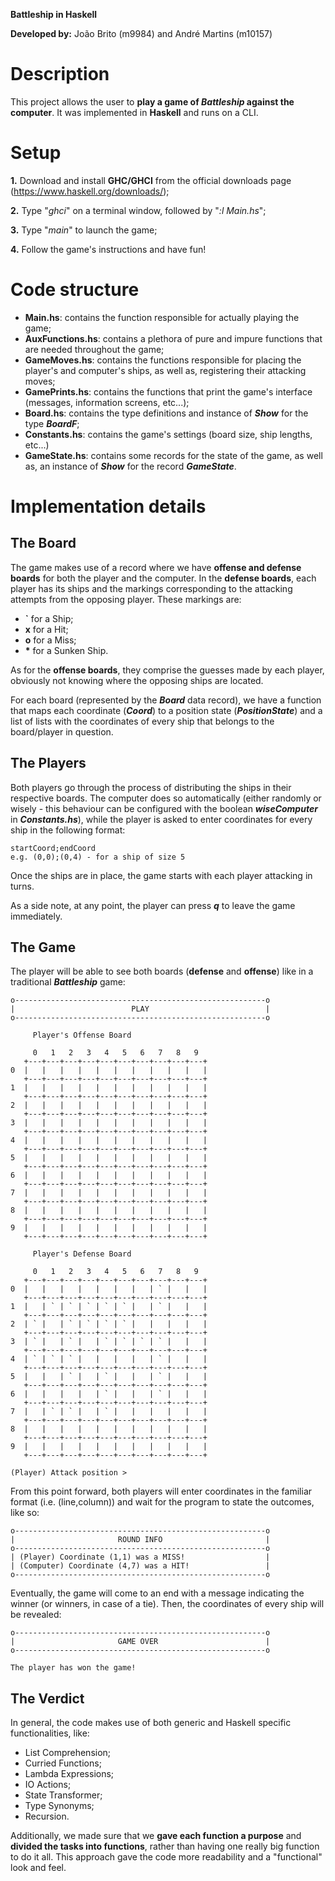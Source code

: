 **Battleship in Haskell**

**Developed by:** João Brito (m9984) and André Martins (m10157)

# Description
This project allows the user to **play a game of *Battleship* against the computer**. It was implemented in **Haskell** and runs on a CLI.

# Setup
**1.** Download and install **GHC/GHCI** from the official downloads page (https://www.haskell.org/downloads/);

**2.** Type "*ghci*" on a terminal window, followed by "*:l Main.hs*";

**3.** Type "*main*" to launch the game;

**4.** Follow the game's instructions and have fun!

# Code structure
* **Main.hs**: contains the function responsible for actually playing the game;
* **AuxFunctions.hs**: contains a plethora of pure and impure functions that are needed throughout the game;
* **GameMoves.hs**: contains the functions responsible for placing the player's and computer's ships, as well as, registering their attacking moves;
* **GamePrints.hs**: contains the functions that print the game's interface (messages, information screens, etc...);
* **Board.hs**: contains the type definitions and instance of ***Show*** for the type ***BoardF***;
* **Constants.hs**: contains the game's settings (board size, ship lengths, etc...)
* **GameState.hs**: contains some records for the state of the game, as well as, an instance of ***Show*** for the record ***GameState***.

# Implementation details
## The Board
The game makes use of a record where we have **offense and defense boards** for both the player and the computer. In the **defense boards**, each player has its ships and the markings corresponding to the attacking attempts from the opposing player. These markings are:

* **`** for a Ship;
* **x** for a Hit;
* **o** for a Miss; 
* **\*** for a Sunken Ship.

As for the **offense boards**, they comprise the guesses made by each player, obviously not knowing where the opposing ships are located.

For each board (represented by the ***Board*** data record), we have a function that maps each coordinate (***Coord***) to a position state (***PositionState***) and a list of lists with the coordinates of every ship that belongs to the board/player in question.

## The Players
Both players go through the process of distributing the ships in their respective boards. The computer does so automatically (either randomly or wisely - this behaviour can be configured with the boolean ***wiseComputer*** in ***Constants.hs***), while the player is asked to enter coordinates for every ship in the following format:

    startCoord;endCoord
    e.g. (0,0);(0,4) - for a ship of size 5

Once the ships are in place, the game starts with each player attacking in turns.

As a side note, at any point, the player can press ***q*** to leave the game immediately.

## The Game
The player will be able to see both boards (**defense** and **offense**) like in a traditional ***Battleship*** game:
    
    o--------------------------------------------------------o
    |                          PLAY                          |
    o--------------------------------------------------------o

	     Player's Offense Board

         0   1   2   3   4   5   6   7   8   9
	   +---+---+---+---+---+---+---+---+---+---+
	0  |   |   |   |   |   |   |   |   |   |   |
	   +---+---+---+---+---+---+---+---+---+---+
	1  |   |   |   |   |   |   |   |   |   |   |
	   +---+---+---+---+---+---+---+---+---+---+
	2  |   |   |   |   |   |   |   |   |   |   |
	   +---+---+---+---+---+---+---+---+---+---+
	3  |   |   |   |   |   |   |   |   |   |   |
	   +---+---+---+---+---+---+---+---+---+---+
	4  |   |   |   |   |   |   |   |   |   |   |
	   +---+---+---+---+---+---+---+---+---+---+
	5  |   |   |   |   |   |   |   |   |   |   |
	   +---+---+---+---+---+---+---+---+---+---+
	6  |   |   |   |   |   |   |   |   |   |   |
	   +---+---+---+---+---+---+---+---+---+---+
	7  |   |   |   |   |   |   |   |   |   |   |
	   +---+---+---+---+---+---+---+---+---+---+
	8  |   |   |   |   |   |   |   |   |   |   |
	   +---+---+---+---+---+---+---+---+---+---+
	9  |   |   |   |   |   |   |   |   |   |   |
	   +---+---+---+---+---+---+---+---+---+---+

	  	 Player's Defense Board

	     0   1   2   3   4   5   6   7   8   9
	   +---+---+---+---+---+---+---+---+---+---+
	0  |   |   |   |   |   |   |   | ` |   |   |
	   +---+---+---+---+---+---+---+---+---+---+
	1  |   | ` | ` | ` | ` | ` |   | ` |   |   |
	   +---+---+---+---+---+---+---+---+---+---+
	2  | ` |   | ` | ` | ` | ` |   |   |   |   |
	   +---+---+---+---+---+---+---+---+---+---+
	3  | ` |   | ` |   | ` | ` | ` | ` |   |   |
	   +---+---+---+---+---+---+---+---+---+---+
	4  | ` | ` | ` |   |   |   |   | ` |   |   |
	   +---+---+---+---+---+---+---+---+---+---+
	5  |   |   | ` |   | ` |   |   | ` |   |   |
	   +---+---+---+---+---+---+---+---+---+---+
	6  |   |   |   |   | ` |   |   | ` |   |   |
	   +---+---+---+---+---+---+---+---+---+---+
	7  |   | ` | ` |   | ` |   |   |   |   |   |
	   +---+---+---+---+---+---+---+---+---+---+
	8  |   |   |   |   |   |   |   |   |   |   |
	   +---+---+---+---+---+---+---+---+---+---+
	9  |   |   |   |   |   |   |   |   |   |   |
	   +---+---+---+---+---+---+---+---+---+---+

	(Player) Attack position >

From this point forward, both players will enter coordinates in the familiar format (i.e. (line,column)) and wait for the program to state the outcomes, like so:

    o--------------------------------------------------------o
    |                       ROUND INFO                       |
    o--------------------------------------------------------o
    | (Player) Coordinate (1,1) was a MISS!                  |
    | (Computer) Coordinate (4,7) was a HIT!                 |
    o--------------------------------------------------------o

Eventually, the game will come to an end with a message indicating the winner (or winners, in case of a tie). Then, the coordinates of every ship will be revealed:

	o--------------------------------------------------------o
	|                       GAME OVER                        |
	o--------------------------------------------------------o

	The player has won the game!

## The Verdict
In general, the code makes use of both generic and Haskell specific functionalities, like:

* List Comprehension;
* Curried Functions;
* Lambda Expressions;
* IO Actions;
* State Transformer;
* Type Synonyms;
* Recursion.

Additionally, we made sure that we **gave each function a purpose** and **divided the tasks into functions**, rather than having one really big function to do it all. This approach gave the code more readability and a "functional" look and feel.
